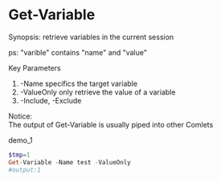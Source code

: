 # Get-Variable

Synopsis:
retrieve variables in the current session  

ps: "varible" contains "name" and "value"  


Key Parameters
1. -Name
   specifics the target variable  
2. -ValueOnly
   only retrieve the value of a variable
3. -Include, -Exclude  


Notice:  
The output of Get-Variable is usually piped into other Comlets  

demo_1
```powershell
$tmp=1
Get-Variable -Name test -ValueOnly
#output:1
```
